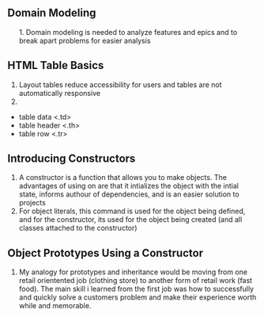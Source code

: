 
## Domain Modeling

<ol>
1. Domain modeling is needed to analyze features and epics and to break apart problems for easier analysis
</ol>

## HTML Table Basics


1. Layout tables reduce accessibility for users and tables are not automatically responsive
2. 
+ table data <.td>
+ table header <.th>
+ table row <.tr>

## Introducing Constructors


1. A constructor is a function that allows you to make objects. The advantages of using on are that it intializes the object with the intial state, informs authour of dependencies, and is an easier solution to projects
2. For object literals, this command is used for the object being defined, and for the constructor, its used for the object being created (and all classes attached to the constructor)


## Object Prototypes Using a Constructor


1. My analogy for prototypes and inheritance would be moving from one retail orientented job (clothing store) to another form of retail work (fast food). The main skill i learned from the first job was how to successfully and quickly solve a customers problem and make their experience worth while and memorable. 
